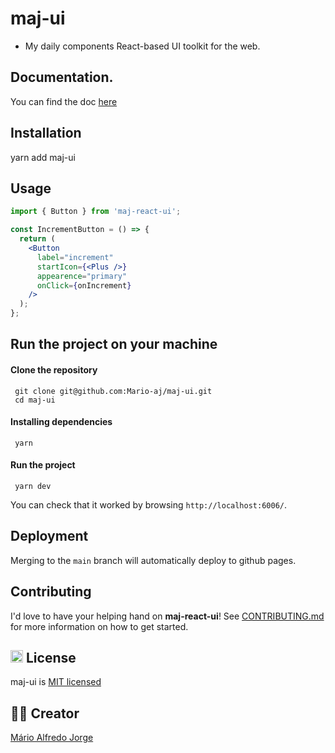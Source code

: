 # maj-ui

- My daily components React-based UI toolkit for the web.

## Documentation.

You can find the doc [here](https://mario-aj.github.io/maj-ui/)

## Installation

yarn add maj-ui

## Usage

```jsx
import { Button } from 'maj-react-ui';

const IncrementButton = () => {
  return (
    <Button
      label="increment"
      startIcon={<Plus />}
      appearence="primary"
      onClick={onIncrement}
    />
  );
};
```

## Run the project on your machine

#### Clone the repository

```
 git clone git@github.com:Mario-aj/maj-ui.git
 cd maj-ui
```

#### Installing dependencies

```
 yarn
```

#### Run the project

```
 yarn dev
```

You can check that it worked by browsing `http://localhost:6006/`.

## Deployment

Merging to the `main` branch will automatically deploy to github pages.

## Contributing

I'd love to have your helping hand on <strong>maj-react-ui</strong>! See <a href="https://github.com/Mario-aj/react-ui/blob/dev/CONTRIBUTING.md">CONTRIBUTING.md</a> for more information on how to get started.

## <img class="emoji" height="20" width="20"  src="https://github.githubassets.com/images/icons/emoji/unicode/1f4dc.png" alt="licence-icon"/> License

maj-ui is [MIT licensed](https://github.com/Mario-aj/maj-ui/blob/dev/LICENSE)

## ✍🏻 Creator

<a href="https://www.linkedin.com/in/m%C3%A1rio-alfredo-jorge-0370b61b4/">Mário Alfredo Jorge</a>
